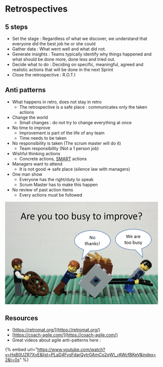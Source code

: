 # Retrospectives

## **5 steps**

* Set the stage : Regardless of what we discover, we understand that everyone did the best job he or she could
* Gather data : What went well and what did not.
* Generate insights : Teams typically identify why things happened and what should be done more, done less and tried out.
* Decide what to do : Deciding on specific, meaningful, agreed and realistic actions that will be done in the next Sprint
* Close the retrospective : R.O.T.I

## Anti patterns

* What happens in retro, does not stay in retro
  * The retrospective is a safe place : communicates only the taken actions
* Change the world 
  * Small changes : do not try to change everything at once
* No time to improve
  * Improvement is part of the life of any team
  * Time needs to be taken
* No responsibility is taken \(The scrum master will do it\)
  * Team responsibility \(Not a 1 person job\)
* Wishful thinking actions
  * Concrete actions, [SMART](https://en.wikipedia.org/wiki/SMART_criteria) actions
* Managers want to attend
  * It is not good =&gt; safe place \(silence law with managers\)
* One man show
  * Everyone has the right/duty to speak
  * Scrum Master has to make this happen
* No review of past action items
  * Every actions must be followed

![](../../.gitbook/assets/image%20%28146%29.png)

## Resources

* [https://retromat.org/](https://retromat.org/)
* [https://coach-agile.com/](https://coach-agile.com/)
* Great videos about agile anti-patterns here :

{% embed url="https://www.youtube.com/watch?v=HsB0UZR7XvE&list=PLaD4FvsFdarQytrGAmCo2qW\_rAWcfBKeV&index=2&t=0s" %}



